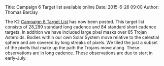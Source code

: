 Title: Campaign 6 Target list available online
Date: 2015-6-26 09:00
Author: Thomas Barclay

The K2 [Campaign 6 Target List](http://keplerscience.arc.nasa.gov/K2/GuestInvestigationsC06.shtml) has now been posted. This target list consists of 28,289 standard long cadence and 84 standard short cadence targets. In addition we have included large pixel masks over 65 Trojan Asteroids. Bodies within our own Solar System move relative to the celestial sphere and are covered by long streaks of pixels. We tiled the just a subset of the pixels that make up the path the Trojans move along. These observations are in long cadence. These observations are due to start in early-July.
